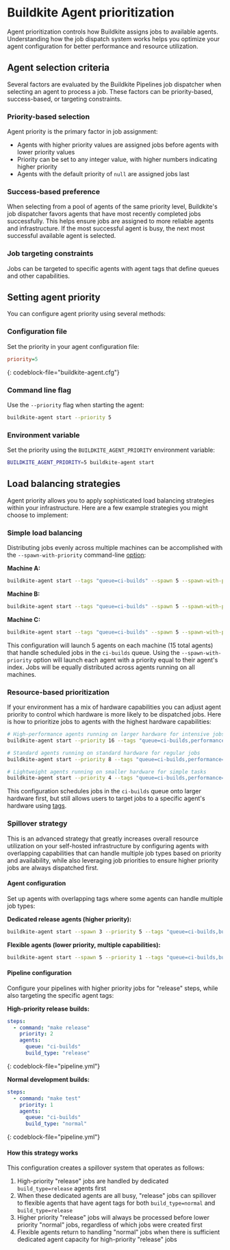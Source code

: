 # Buildkite Agent prioritization

Agent prioritization controls how Buildkite assigns jobs to available agents. Understanding how the job dispatch system works helps you optimize your agent configuration for better performance and resource utilization.

## Agent selection criteria

Several factors are evaluated by the Buildkite Pipelines job dispatcher when selecting an agent to process a job. These factors can be priority-based, success-based, or targeting constraints.

### Priority-based selection

Agent priority is the primary factor in job assignment:

- Agents with higher priority values are assigned jobs before agents with lower priority values
- Priority can be set to any integer value, with higher numbers indicating higher priority
- Agents with the default priority of `null` are assigned jobs last

### Success-based preference

When selecting from a pool of agents of the same priority level, Buildkite's job dispatcher favors agents that have most recently completed jobs successfully. This helps ensure jobs are assigned to more reliable agents and infrastructure. If the most successful agent is busy, the next most successful available agent is selected.

### Job targeting constraints

Jobs can be targeted to specific agents with agent tags that define queues and other capabilities.

## Setting agent priority

You can configure agent priority using several methods:

### Configuration file

Set the priority in your agent configuration file:

```ini
priority=5
```
{: codeblock-file="buildkite-agent.cfg"}

### Command line flag

Use the `--priority` flag when starting the agent:

```bash
buildkite-agent start --priority 5
```

### Environment variable

Set the priority using the `BUILDKITE_AGENT_PRIORITY` environment variable:

```bash
BUILDKITE_AGENT_PRIORITY=5 buildkite-agent start
```

## Load balancing strategies

Agent priority allows you to apply sophisticated load balancing strategies within your infrastructure. Here are a few example strategies you might choose to implement:

### Simple load balancing

Distributing jobs evenly across multiple machines can be accomplished with the `--spawn-with-priority` command-line [option](/docs/agent/v3/cli-start#spawn-with-priority):

**Machine A:**

```bash
buildkite-agent start --tags "queue=ci-builds" --spawn 5 --spawn-with-priority
```

**Machine B:**

```bash
buildkite-agent start --tags "queue=ci-builds" --spawn 5 --spawn-with-priority
```

**Machine C:**

```bash
buildkite-agent start --tags "queue=ci-builds" --spawn 5 --spawn-with-priority
```

This configuration will launch 5 agents on each machine (15 total agents) that handle scheduled jobs in the `ci-builds` queue. Using the `--spawn-with-priority` option will launch each agent with a priority equal to their agent's index. Jobs will be equally distributed across agents running on all machines.

### Resource-based prioritization

If your environment has a mix of hardware capabilities you can adjust agent priority to control which hardware is more likely to be dispatched jobs. Here is how to prioritize jobs to agents with the highest hardware capabilities:

```bash
# High-performance agents running on larger hardware for intensive jobs
buildkite-agent start --priority 16 --tags "queue=ci-builds,performance=high,cpu=16-core"

# Standard agents running on standard hardware for regular jobs
buildkite-agent start --priority 8 --tags "queue=ci-builds,performance=standard,cpu=8-core"

# Lightweight agents running on smaller hardware for simple tasks
buildkite-agent start --priority 4 --tags "queue=ci-builds,performance=basic,cpu=4-core"
```

This configuration schedules jobs in the `ci-builds` queue onto larger hardware first, but still allows users to target jobs to a specific agent's hardware using [tags](/docs/pipelines/configure/defining-steps#targeting-specific-agents).

### Spillover strategy

This is an advanced strategy that greatly increases overall resource utilization on your self-hosted infrastructure by configuring agents with overlapping capabilities that can handle multiple job types based on priority and availability, while also leveraging job priorities to ensure higher priority jobs are always dispatched first.

#### Agent configuration

Set up agents with overlapping tags where some agents can handle multiple job types:

**Dedicated release agents (higher priority):**

```bash
buildkite-agent start --spawn 3 --priority 5 --tags "queue=ci-builds,build_type=release"
```

**Flexible agents (lower priority, multiple capabilities):**

```bash
buildkite-agent start --spawn 5 --priority 1 --tags "queue=ci-builds,build_type=normal,build_type=release"
```

#### Pipeline configuration

Configure your pipelines with higher priority jobs for "release" steps, while also targeting the specific agent tags:

**High-priority release builds:**

```yaml
steps:
  - command: "make release"
    priority: 2
    agents:
      queue: "ci-builds"
      build_type: "release"
```
{: codeblock-file="pipeline.yml"}

**Normal development builds:**

```yaml
steps:
  - command: "make test"
    priority: 1
    agents:
      queue: "ci-builds"
      build_type: "normal"
```
{: codeblock-file="pipeline.yml"}

#### How this strategy works

This configuration creates a spillover system that operates as follows:

1. High-priority "release" jobs are handled by dedicated `build_type=release` agents first
2. When these dedicated agents are all busy, "release" jobs can spillover to flexible agents that have agent tags for both `build_type=normal` and `build_type=release`
3. Higher priority "release" jobs will always be processed before lower priority "normal" jobs, regardless of which jobs were created first
4. Flexible agents return to handling "normal" jobs when there is sufficient dedicated agent capacity for high-priority "release" jobs
